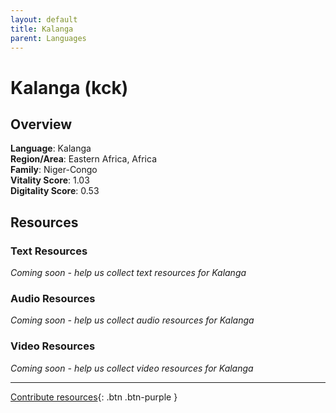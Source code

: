 ```yaml
---
layout: default
title: Kalanga
parent: Languages
---
```


# Kalanga (kck)

## Overview

**Language**: Kalanga  
**Region/Area**: Eastern Africa, Africa  
**Family**: Niger-Congo  
**Vitality Score**: 1.03  
**Digitality Score**: 0.53  

## Resources

### Text Resources
*Coming soon - help us collect text resources for Kalanga*

### Audio Resources
*Coming soon - help us collect audio resources for Kalanga*

### Video Resources
*Coming soon - help us collect video resources for Kalanga*

---

[Contribute resources](https://fairtrain.github.io/){: .btn .btn-purple }
